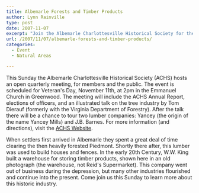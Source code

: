 ```yaml
---
title: Albemarle Forests and Timber Products
author: Lynn Rainville
type: post
date: 2007-11-07
excerpt: "Join the Albemarle Charlottesville Historical Society for their Quarterly Meeting this Sunday (Nov 11th). Enjoy an illustrated talk given by a Forester on Albemarle's Timber Industry and listen to the annual report of the historical society...."
url: /2007/11/07/albemarle-forests-and-timber-products/
categories:
  - Event
  - Natural Areas

---
```

This Sunday the Albemarle Charlottesville Historical Society (ACHS) hosts an open quarterly meeting, for members and the public. The event is scheduled for Veteran's Day, November 11th, at 2pm in the Emmanuel Church in Greenwood. The meeting will include the ACHS Annual Report, elections of officers, and an illustrated talk on the tree industry by Tom Dierauf (formerly with the Virginia Department of Forestry). After the talk there will be a chance to tour two lumber companies: Yancey (the origin of the name Yancey Mills) and J.B. Barnes. For more information (and directions), visit the [ACHS Website](http://www.albemarlehistory.org/).

When settlers first arrived in Albemarle they spent [](http://www.locohistory.org/blog/?attachment_id=168) a great deal of time clearing the then heavily forested Piedmont. Shortly there after, this lumber was used to build houses and fences. In the early 20th Century, W.W. King built a warehouse for storing timber products, shown here in an old photograph (the warehouse, not Reid's Supermarket). This company went out of business during the depression, but many other industries flourished and continue into the present. Come join us this Sunday to learn more about this historic industry.

